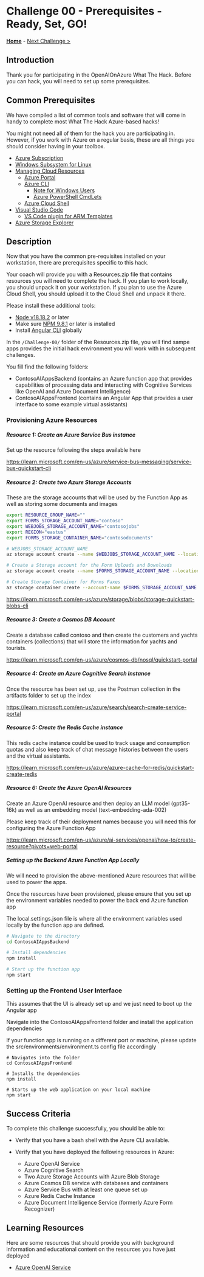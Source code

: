 # Challenge 00 - Prerequisites - Ready, Set, GO!

**[Home](../README.md)** - [Next Challenge >](./Challenge-01.md)

## Introduction

Thank you for participating in the OpenAIOnAzure What The Hack. Before you can hack, you will need to set up some prerequisites.

## Common Prerequisites

We have compiled a list of common tools and software that will come in handy to complete most What The Hack Azure-based hacks!

You might not need all of them for the hack you are participating in. However, if you work with Azure on a regular basis, these are all things you should consider having in your toolbox.

<!-- If you are editing this template manually, be aware that these links are only designed to work if this Markdown file is in the /xxx-HackName/Student/ folder of your hack. -->

- [Azure Subscription](../../000-HowToHack/WTH-Common-Prerequisites.md#azure-subscription)
- [Windows Subsystem for Linux](../../000-HowToHack/WTH-Common-Prerequisites.md#windows-subsystem-for-linux)
- [Managing Cloud Resources](../../000-HowToHack/WTH-Common-Prerequisites.md#managing-cloud-resources)
  - [Azure Portal](../../000-HowToHack/WTH-Common-Prerequisites.md#azure-portal)
  - [Azure CLI](../../000-HowToHack/WTH-Common-Prerequisites.md#azure-cli)
    - [Note for Windows Users](../../000-HowToHack/WTH-Common-Prerequisites.md#note-for-windows-users)
    - [Azure PowerShell CmdLets](../../000-HowToHack/WTH-Common-Prerequisites.md#azure-powershell-cmdlets)
  - [Azure Cloud Shell](../../000-HowToHack/WTH-Common-Prerequisites.md#azure-cloud-shell)
- [Visual Studio Code](../../000-HowToHack/WTH-Common-Prerequisites.md#visual-studio-code)
  - [VS Code plugin for ARM Templates](../../000-HowToHack/WTH-Common-Prerequisites.md#visual-studio-code-plugins-for-arm-templates)
- [Azure Storage Explorer](../../000-HowToHack/WTH-Common-Prerequisites.md#azure-storage-explorer)

## Description

Now that you have the common pre-requisites installed on your workstation, there are prerequisites specific to this hack.

Your coach will provide you with a Resources.zip file that contains resources you will need to complete the hack. If you plan to work locally, you should unpack it on your workstation. If you plan to use the Azure Cloud Shell, you should upload it to the Cloud Shell and unpack it there.

Please install these additional tools:

- [Node v18.18.2](https://nodejs.org/en/download) or later
- Make sure [NPM 9.8.1](https://nodejs.org/en/download) or later is installed
- Install [Angular CLI](https://angular.io/cli#installing-angular-cli) globally

In the `/Challenge-00/` folder of the Resources.zip file, you will find sampe apps provides the initial hack environment you will work with in subsequent challenges.

You fill find the following folders:
- ContosoAIAppsBackend (contains an Azure function app that provides capabilities of processing data and interacting with Cognitive Services like OpenAI and Azure Document Intelligence)
- ContosoAIAppsFrontend (contains an Angular App that provides a user interface to some example virtual assistants)

### Provisioning Azure Resources

##### Resource 1: Create an Azure Service Bus instance 

Set up the resource following the steps available here

https://learn.microsoft.com/en-us/azure/service-bus-messaging/service-bus-quickstart-cli

##### Resource 2: Create two Azure Storage Accounts 

These are the storage accounts that will be used by the Function App as well as storing some documents and images

````bash
export RESOURCE_GROUP_NAME=""
export FORMS_STORAGE_ACCOUNT_NAME="contoso"
export WEBJOBS_STORAGE_ACCOUNT_NAME="contosojobs"
export REGION="eastus"
export FORMS_STORAGE_CONTAINER_NAME="contosodocuments"

# WEBJOBS_STORAGE_ACCOUNT_NAME
az storage account create --name $WEBJOBS_STORAGE_ACCOUNT_NAME --location $REGION --resource-group $RESOURCE_GROUP_NAME --sku Standard_LRS

# Create a Storage account for the Form Uploads and Downloads
az storage account create --name $FORMS_STORAGE_ACCOUNT_NAME --location $REGION --resource-group $RESOURCE_GROUP_NAME --sku Standard_LRS

# Create Storage Container for Forms Faxes
az storage container create --account-name $FORMS_STORAGE_ACCOUNT_NAME --name $FORMS_STORAGE_CONTAINER_NAME

````

https://learn.microsoft.com/en-us/azure/storage/blobs/storage-quickstart-blobs-cli

##### Resource 3: Create a Cosmos DB Account

Create a database called contoso and then create the customers and yachts containers (collections) that will store the information for yachts and tourists.

https://learn.microsoft.com/en-us/azure/cosmos-db/nosql/quickstart-portal


##### Resource 4: Create an Azure Cognitive Search Instance

Once the resource has been set up, use the Postman collection in the artifacts folder to set up the index

https://learn.microsoft.com/en-us/azure/search/search-create-service-portal

##### Resource 5: Create the Redis Cache instance

This redis cache instance could be used to track usage and consumption quotas and also keep track of chat message histories between the users and the virtual assistants.

https://learn.microsoft.com/en-us/azure/azure-cache-for-redis/quickstart-create-redis

##### Resource 6: Create the Azure OpenAI Resources

Create an Azure OpenAI resource and then deploy an LLM model (gpt35-16k) as well as an embedding model (text-embedding-ada-002)

Please keep track of their deployment names because you will need this for configuring the Azure Function App

https://learn.microsoft.com/en-us/azure/ai-services/openai/how-to/create-resource?pivots=web-portal

##### Setting up the Backend Azure Function App Locally

We will need to provision the above-mentioned Azure resources that will be used to power the apps.

Once the resources have been provisioned, please ensure that you set up the environment variables needed to power the back end Azure function app

The local.settings.json file is where all the environment variables used locally by the function app are defined.

````bash
# Navigate to the directory
cd ContosoAIAppsBackend

# Install dependencies
npm install

# Start up the function app
npm start 

````

### Setting up the Frontend User Interface

This assumes that the UI is already set up and we just need to boot up the Angular app

Navigate into the ContosoAIAppsFrontend folder and install the application dependencies

If your function app is running on a different port or machine, please update the src/environments/environment.ts config file accordingly

```
# Navigates into the folder 
cd ContosoAIAppsFrontend

# Installs the dependencies
npm install

# Starts up the web application on your local machine
npm start
```

## Success Criteria

To complete this challenge successfully, you should be able to:

- Verify that you have a bash shell with the Azure CLI available.
- Verify that you have deployed the following resources in Azure:

  - Azure OpenAI Service
  - Azure Cognitive Search
  - Two Azure Storage Accounts with Azure Blob Storage
  - Azure Cosmos DB service with databases and containers
  - Azure Service Bus with at least one queue set up
  - Azure Redis Cache Instance
  - Azure Document Intelligence Service (formerly Azure Form Recognizer)

## Learning Resources

Here are some resources that should provide you with background information and educational content on the resources you have just deployed

- [Azure OpenAI Service](https://learn.microsoft.com/en-us/azure/cognitive-services/openai/)

